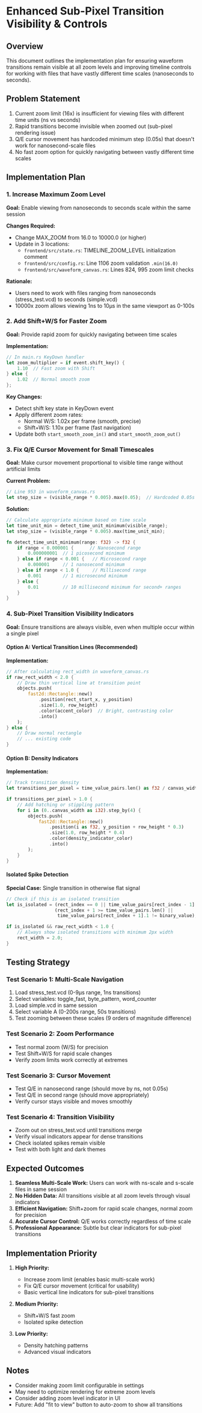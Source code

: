 # Enhanced Sub-Pixel Transition Visibility & Controls

## Overview
This document outlines the implementation plan for ensuring waveform transitions remain visible at all zoom levels and improving timeline controls for working with files that have vastly different time scales (nanoseconds to seconds).

## Problem Statement
1. Current zoom limit (16x) is insufficient for viewing files with different time units (ns vs seconds)
2. Rapid transitions become invisible when zoomed out (sub-pixel rendering issue)
3. Q/E cursor movement has hardcoded minimum step (0.05s) that doesn't work for nanosecond-scale files
4. No fast zoom option for quickly navigating between vastly different time scales

## Implementation Plan

### 1. Increase Maximum Zoom Level
**Goal:** Enable viewing from nanoseconds to seconds scale within the same session

**Changes Required:**
- Change MAX_ZOOM from 16.0 to 10000.0 (or higher)
- Update in 3 locations:
  - `frontend/src/state.rs`: TIMELINE_ZOOM_LEVEL initialization comment
  - `frontend/src/config.rs`: Line 1106 zoom validation `.min(16.0)`
  - `frontend/src/waveform_canvas.rs`: Lines 824, 995 zoom limit checks

**Rationale:** 
- Users need to work with files ranging from nanoseconds (stress_test.vcd) to seconds (simple.vcd)
- 10000x zoom allows viewing 1ns to 10μs in the same viewport as 0-100s

### 2. Add Shift+W/S for Faster Zoom
**Goal:** Provide rapid zoom for quickly navigating between time scales

**Implementation:**
```rust
// In main.rs KeyDown handler
let zoom_multiplier = if event.shift_key() {
    1.10  // Fast zoom with Shift
} else {
    1.02  // Normal smooth zoom
};
```

**Key Changes:**
- Detect shift key state in KeyDown event
- Apply different zoom rates:
  - Normal W/S: 1.02x per frame (smooth, precise)
  - Shift+W/S: 1.10x per frame (fast navigation)
- Update both `start_smooth_zoom_in()` and `start_smooth_zoom_out()`

### 3. Fix Q/E Cursor Movement for Small Timescales
**Goal:** Make cursor movement proportional to visible time range without artificial limits

**Current Problem:**
```rust
// Line 953 in waveform_canvas.rs
let step_size = (visible_range * 0.005).max(0.05);  // Hardcoded 0.05s minimum
```

**Solution:**
```rust
// Calculate appropriate minimum based on time scale
let time_unit_min = detect_time_unit_minimum(visible_range);
let step_size = (visible_range * 0.005).max(time_unit_min);

fn detect_time_unit_minimum(range: f32) -> f32 {
    if range < 0.000001 {      // Nanosecond range
        0.000000001  // 1 picosecond minimum
    } else if range < 0.001 {   // Microsecond range  
        0.000001     // 1 nanosecond minimum
    } else if range < 1.0 {     // Millisecond range
        0.001        // 1 microsecond minimum
    } else {
        0.01         // 10 millisecond minimum for second+ ranges
    }
}
```

### 4. Sub-Pixel Transition Visibility Indicators
**Goal:** Ensure transitions are always visible, even when multiple occur within a single pixel

#### Option A: Vertical Transition Lines (Recommended)
**Implementation:**
```rust
// After calculating rect_width in waveform_canvas.rs
if raw_rect_width < 2.0 {
    // Draw thin vertical line at transition point
    objects.push(
        fast2d::Rectangle::new()
            .position(rect_start_x, y_position)
            .size(1.0, row_height)
            .color(accent_color)  // Bright, contrasting color
            .into()
    );
} else {
    // Draw normal rectangle
    // ... existing code
}
```

#### Option B: Density Indicators
**Implementation:**
```rust
// Track transition density
let transitions_per_pixel = time_value_pairs.len() as f32 / canvas_width;

if transitions_per_pixel > 1.0 {
    // Add hatching or stippling pattern
    for i in (0..canvas_width as i32).step_by(4) {
        objects.push(
            fast2d::Rectangle::new()
                .position(i as f32, y_position + row_height * 0.3)
                .size(1.0, row_height * 0.4)
                .color(density_indicator_color)
                .into()
        );
    }
}
```

#### Isolated Spike Detection
**Special Case:** Single transition in otherwise flat signal
```rust
// Check if this is an isolated transition
let is_isolated = (rect_index == 0 || time_value_pairs[rect_index - 1].1 != binary_value) &&
                  (rect_index + 1 >= time_value_pairs.len() || 
                   time_value_pairs[rect_index + 1].1 != binary_value);

if is_isolated && raw_rect_width < 1.0 {
    // Always show isolated transitions with minimum 2px width
    rect_width = 2.0;
}
```

## Testing Strategy

### Test Scenario 1: Multi-Scale Navigation
1. Load stress_test.vcd (0-9μs range, 1ns transitions)
2. Select variables: toggle_fast, byte_pattern, word_counter
3. Load simple.vcd in same session
4. Select variable A (0-200s range, 50s transitions)
5. Test zooming between these scales (9 orders of magnitude difference)

### Test Scenario 2: Zoom Performance
- Test normal zoom (W/S) for precision
- Test Shift+W/S for rapid scale changes
- Verify zoom limits work correctly at extremes

### Test Scenario 3: Cursor Movement
- Test Q/E in nanosecond range (should move by ns, not 0.05s)
- Test Q/E in second range (should move appropriately)
- Verify cursor stays visible and moves smoothly

### Test Scenario 4: Transition Visibility
- Zoom out on stress_test.vcd until transitions merge
- Verify visual indicators appear for dense transitions
- Check isolated spikes remain visible
- Test with both light and dark themes

## Expected Outcomes

1. **Seamless Multi-Scale Work:** Users can work with ns-scale and s-scale files in same session
2. **No Hidden Data:** All transitions visible at all zoom levels through visual indicators
3. **Efficient Navigation:** Shift+zoom for rapid scale changes, normal zoom for precision
4. **Accurate Cursor Control:** Q/E works correctly regardless of time scale
5. **Professional Appearance:** Subtle but clear indicators for sub-pixel transitions

## Implementation Priority

1. **High Priority:**
   - Increase zoom limit (enables basic multi-scale work)
   - Fix Q/E cursor movement (critical for usability)
   - Basic vertical line indicators for sub-pixel transitions

2. **Medium Priority:**
   - Shift+W/S fast zoom
   - Isolated spike detection

3. **Low Priority:**
   - Density hatching patterns
   - Advanced visual indicators

## Notes

- Consider making zoom limit configurable in settings
- May need to optimize rendering for extreme zoom levels
- Consider adding zoom level indicator in UI
- Future: Add "fit to view" button to auto-zoom to show all transitions